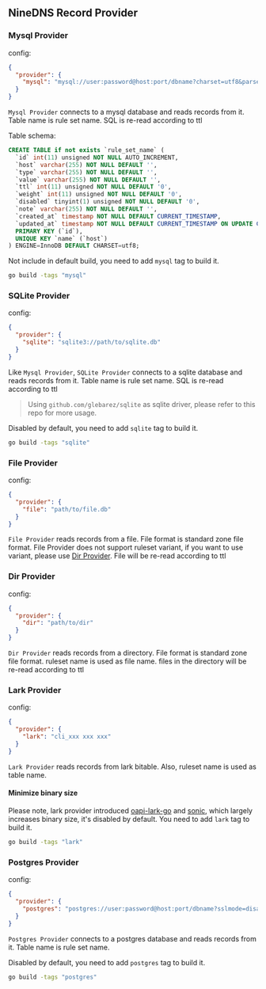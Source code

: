 ## NineDNS Record Provider

### Mysql Provider
config:
```json
{
  "provider": {
    "mysql": "mysql://user:password@host:port/dbname?charset=utf8&parseTime=True&loc=Local"
  }
}
```
`Mysql Provider` connects to a mysql database and reads records from it. Table name is rule set name.
SQL is re-read according to ttl

Table schema:
```sql
CREATE TABLE if not exists `rule_set_name` (
  `id` int(11) unsigned NOT NULL AUTO_INCREMENT,
  `host` varchar(255) NOT NULL DEFAULT '',
  `type` varchar(255) NOT NULL DEFAULT '',
  `value` varchar(255) NOT NULL DEFAULT '',
  `ttl` int(11) unsigned NOT NULL DEFAULT '0',
  `weight` int(11) unsigned NOT NULL DEFAULT '0',
  `disabled` tinyint(1) unsigned NOT NULL DEFAULT '0',
  `note` varchar(255) NOT NULL DEFAULT '',
  `created_at` timestamp NOT NULL DEFAULT CURRENT_TIMESTAMP,
  `updated_at` timestamp NOT NULL DEFAULT CURRENT_TIMESTAMP ON UPDATE CURRENT_TIMESTAMP,
  PRIMARY KEY (`id`),
  UNIQUE KEY `name` (`host`)
) ENGINE=InnoDB DEFAULT CHARSET=utf8;
```

Not include in default build, you need to add `mysql` tag to build it.
```bash
go build -tags "mysql"
```

### SQLite Provider
config:
```json
{
  "provider": {
    "sqlite": "sqlite3://path/to/sqlite.db"
  }
}
```
Like `Mysql Provider`, `SQLite Provider` connects to a sqlite database and reads records from it. Table name is rule set name.
SQL is re-read according to ttl

> Using `github.com/glebarez/sqlite` as sqlite driver, please refer to this repo for more usage.

Disabled by default, you need to add `sqlite` tag to build it.
```bash
go build -tags "sqlite"
```

### File Provider
config:
```json
{
  "provider": {
    "file": "path/to/file.db"
  }
}
```
`File Provider` reads records from a file. File format is standard zone file format.
File Provider does not support ruleset variant, if you want to use variant, please use [Dir Provider](#dir-provider).
File will be re-read according to ttl

### Dir Provider
config:
```json
{
  "provider": {
    "dir": "path/to/dir"
  }
}
```
`Dir Provider` reads records from a directory. File format is standard zone file format.
ruleset name is used as file name.
files in the directory will be re-read according to ttl



### Lark Provider
config:
```json
{
  "provider": {
    "lark": "cli_xxx xxx xxx"
  }
}
```
`Lark Provider` reads records from lark bitable. Also, ruleset name is used as table name.

#### Minimize binary size
 Please note, lark provider introduced [oapi-lark-go](https://github.com/larksuite/oapi-sdk-go) and [sonic](https://github.com/bytedance/sonic),
 which largely increases binary size, it's disabled by default. You need to add `lark` tag to build it.
 ```bash
go build -tags "lark"
```

### Postgres Provider
config:
```json
{
  "provider": {
    "postgres": "postgres://user:password@host:port/dbname?sslmode=disable"
  }
}
```

`Postgres Provider` connects to a postgres database and reads records from it. Table name is rule set name.

Disabled by default, you need to add `postgres` tag to build it.
```bash
go build -tags "postgres"
```

